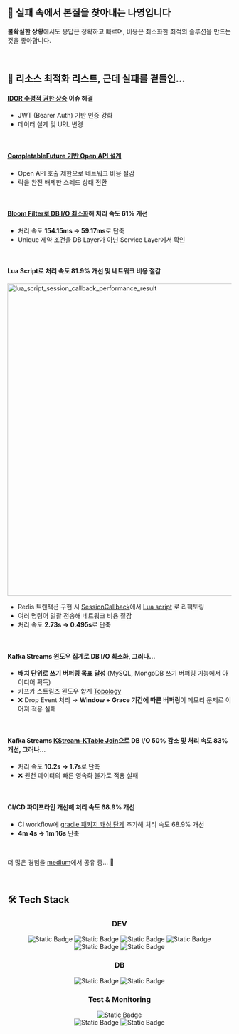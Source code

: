 ## 👋 실패 속에서 본질을 찾아내는 나영입니다

**불확실한 상황**에서도 응답은 정확하고 빠르며, 비용은 최소화한 최적의 솔루션을 만드는 것을 좋아합니다.

<br>

## 🔨 리소스 최적화 리스트, 근데 실패를 곁들인...

#### [IDOR 수평적 권한 상승](https://github.com/nayoung238/Banking-API?tab=readme-ov-file#idor-insecure-direct-object-reference-%ED%95%B4%EA%B2%B0) 이슈 해결
- JWT (Bearer Auth) 기반 인증 강화
- 데이터 설계 및 URL 변경

<br>

#### [CompletableFuture 기반 Open API 설계](https://github.com/nayoung238/Banking-API?tab=readme-ov-file#completablefuture-%EA%B8%B0%EB%B0%98-open-api-%EC%84%A4%EA%B3%84)

- Open API 호출 제한으로 네트워크 비용 절감
- 락을 완전 배제한 스레드 상태 전환

<br>

#### [Bloom Filter로 DB I/O 최소화](https://medium.com/@nayoung238/bloom-filter%EB%A1%9C-db-%EB%B6%80%ED%95%98-%EA%B0%90%EC%86%8C-%EC%84%B1%EB%8A%A5-61-%EA%B0%9C%EC%84%A0-e46e8ce62d6d)해 처리 속도 61% 개선

- 처리 속도 **154.15ms → 59.17ms**로 단축
- Unique 제약 조건을 DB Layer가 아닌 Service Layer에서 확인

<br>

#### Lua Script로 처리 속도 81.9% 개선 및 네트워크 비용 절감
<img width="700" alt="lua_script_session_callback_performance_result" src="https://github.com/user-attachments/assets/9bd0b0df-c675-4f1d-bdd0-0bae625d1740" />
<br>

- Redis 트랜잭션 구현 시 [SessionCallback](https://github.com/nayoung238/E-commerce-API/blob/main/coupon-api/src/main/java/com/ecommerce/couponservice/redis/manager/CouponStockRedisManager.java#L55)에서 [Lua script](https://github.com/nayoung238/E-commerce-API/blob/main/coupon-api/src/main/java/com/ecommerce/couponservice/redis/manager/CouponStockRedisManager.java#L121) 로 리팩토링
- 여러 명령어 일괄 전송해 네트워크 비용 절감
- 처리 속도 **2.73s → 0.495s**로 단축

<br>

#### Kafka Streams 윈도우 집계로 DB I/O 최소화, 그러나...

- **배치 단위로 쓰기 버퍼링 목표 달성** (MySQL, MongoDB 쓰기 버퍼링 기능에서 아이디어 획득)
- 카프카 스트림즈 윈도우 합계 [Topology](https://github.com/nayoung238/E-commerce-API/blob/main/item-api/src/main/java/com/ecommerce/itemservice/kafka/config/StockAggregationTopology.java#L41)
- ❌ Drop Event 처리 → **Window + Grace 기간에 따른 버퍼링**이 메모리 문제로 이어져 적용 실패

<br>

#### Kafka Streams [KStream-KTable Join](https://github.com/nayoung238/E-commerce-API/blob/main/order-api/src/main/java/com/ecommerce/orderservice/kafka/config/streams/KStreamKTableJoinConfig.java#L83)으로 DB I/O 50% 감소 및 처리 속도 83% 개선, 그러나...

- 처리 속도 **10.2s → 1.7s**로 단축
- ❌ 원천 데이터의 빠른 영속화 불가로 적용 실패

<br>

#### CI/CD 파이프라인 개선해 처리 속도 68.9% 개선
- CI workflow에 [gradle 패키지 캐싱 단계](https://github.com/nayoung238/Banking-API/blob/develop/.github/workflows/build-and-test-ci.yml#L39) 추가해 처리 속도 68.9% 개선
- **4m 4s → 1m 16s** 단축

<br>

더 많은 경험을 [medium](https://medium.com/@nayoung238)에서 공유 중... 💚

<br>

## 🛠️ Tech Stack

<div align="center">

### DEV

<img alt="Static Badge" src="https://img.shields.io/badge/java17-%23007396?style=for-the-badge&logo=java&logoColor=white"> <img alt="Static Badge" src="https://img.shields.io/badge/Spring%20Boot-%236DB33F?style=for-the-badge&logo=Spring%20Boot&logoColor=white"> <img alt="Static Badge" src="https://img.shields.io/badge/Spring Data JPA-%236DB33F?style=for-the-badge&logo=Spring&logoColor=white"> <img alt="Static Badge" src="https://img.shields.io/badge/Spring Cloud Gateway-%236DB33F?style=for-the-badge&logo=Spring&logoColor=white"><br>
<img alt="Static Badge" src="https://img.shields.io/badge/Apache%20Kafka-%23231F20?style=for-the-badge&logo=Apache%20Kafka&logoColor=white"> <img alt="Static Badge" src="https://img.shields.io/badge/Resilience 4J-%23231F20?style=for-the-badge&logoColor=white">


### DB

<img alt="Static Badge" src="https://img.shields.io/badge/MySQL-%234479A1?style=for-the-badge&logo=mysql&logoColor=white"> <img alt="Static Badge" src="https://img.shields.io/badge/MongoDB-%2347A248?style=for-the-badge&logo=MongoDB&logoColor=white">

### Test & Monitoring

<img alt="Static Badge" src="https://img.shields.io/badge/JUnit 5-%2325A162?style=for-the-badge&logo=JUnit5&logoColor=white"><br><img alt="Static Badge" src="https://img.shields.io/badge/prometheus-%23E6522C?style=for-the-badge&logo=prometheus&logoColor=white"> <img alt="Static Badge" src="https://img.shields.io/badge/Grafana-%23F46800?style=for-the-badge&logo=Grafana&logoColor=white">